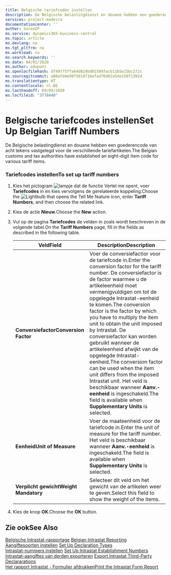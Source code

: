 ```yaml
---
title: Belgische tariefcodes instellen
description: De Belgische belastingdienst en douane hebben een goederencode van acht tekens vastgelegd voor de verschillende tariefartikelen.
services: project-madeira
documentationcenter: ''
author: SorenGP
ms.service: dynamics365-business-central
ms.topic: article
ms.devlang: na
ms.tgt_pltfrm: na
ms.workload: na
ms.search.keywords: ''
ms.date: 04/01/2020
ms.author: edupont
ms.openlocfilehash: df49775ffa64d024bd015897acb11b5e15bc272c
ms.sourcegitcommit: a80afd4e5075018716efad76d82a54e158f1392d
ms.translationtype: HT
ms.contentlocale: nl-BE
ms.lasthandoff: 09/09/2020
ms.locfileid: "3778440"
---
```

# <a name="set-up-belgian-tariff-numbers"></a><span data-ttu-id="83e2a-103">Belgische tariefcodes instellen</span><span class="sxs-lookup"><span data-stu-id="83e2a-103">Set Up Belgian Tariff Numbers</span></span>
<span data-ttu-id="83e2a-104">De Belgische belastingdienst en douane hebben een goederencode van acht tekens vastgelegd voor de verschillende tariefartikelen.</span><span class="sxs-lookup"><span data-stu-id="83e2a-104">The Belgian customs and tax authorities have established an eight-digit item code for various tariff items.</span></span>  

### <a name="to-set-up-tariff-numbers"></a><span data-ttu-id="83e2a-105">Tariefcodes instellen</span><span class="sxs-lookup"><span data-stu-id="83e2a-105">To set up tariff numbers</span></span>  

1.  <span data-ttu-id="83e2a-106">Kies het pictogram ![lampje dat de functie Vertel me opent](../../media/ui-search/search_small.png "Vertel me wat u wilt doen"), voer **Tariefcodes** in en kies vervolgens de gerelateerde koppeling.</span><span class="sxs-lookup"><span data-stu-id="83e2a-106">Choose the ![Lightbulb that opens the Tell Me feature](../../media/ui-search/search_small.png "Tell me what you want to do") icon, enter **Tariff Numbers**, and then choose the related link.</span></span>  
2.  <span data-ttu-id="83e2a-107">Kies de actie **Nieuw**.</span><span class="sxs-lookup"><span data-stu-id="83e2a-107">Choose the **New** action.</span></span>  
3.  <span data-ttu-id="83e2a-108">Vul op de pagina **Tariefcodes** de velden in zoals wordt beschreven in de volgende tabel.</span><span class="sxs-lookup"><span data-stu-id="83e2a-108">On the **Tariff Numbers** page, fill in the fields as described in the following table.</span></span>  

    |<span data-ttu-id="83e2a-109">Veld</span><span class="sxs-lookup"><span data-stu-id="83e2a-109">Field</span></span>|<span data-ttu-id="83e2a-110">Description</span><span class="sxs-lookup"><span data-stu-id="83e2a-110">Description</span></span>|  
    |---------------------------------|---------------------------------------|  
    |<span data-ttu-id="83e2a-111">**Conversiefactor**</span><span class="sxs-lookup"><span data-stu-id="83e2a-111">**Conversion Factor**</span></span>|<span data-ttu-id="83e2a-112">Voer de conversiefactior voor de tariefcode in.</span><span class="sxs-lookup"><span data-stu-id="83e2a-112">Enter the conversion factor for the tariff number.</span></span> <span data-ttu-id="83e2a-113">De conversiefactor is de factor waarmee u de artikeleenheid moet vermenigvuldigen om tot de opgelegde Intrastat-eenheid te komen.</span><span class="sxs-lookup"><span data-stu-id="83e2a-113">The conversion factor is the factor by which you have to multiply the item unit to obtain the unit imposed by Intrastat.</span></span> <span data-ttu-id="83e2a-114">De conversiefactor kan worden gebruikt wanneer de artikeleenheid afwijkt van de opgelegde Intrastat-eenheid.</span><span class="sxs-lookup"><span data-stu-id="83e2a-114">The conversion factor can be used when the item unit differs from the imposed Intrastat unit.</span></span> <span data-ttu-id="83e2a-115">Het veld is beschikbaar wanneer **Aanv.-eenheid** is ingeschakeld.</span><span class="sxs-lookup"><span data-stu-id="83e2a-115">The field is available when **Supplementary Units** is selected.</span></span>|  
    |<span data-ttu-id="83e2a-116">**Eenheid**</span><span class="sxs-lookup"><span data-stu-id="83e2a-116">**Unit of Measure**</span></span>|<span data-ttu-id="83e2a-117">Voer de maateenheid voor de tariefcode in.</span><span class="sxs-lookup"><span data-stu-id="83e2a-117">Enter the unit of measure for the tariff number.</span></span> <span data-ttu-id="83e2a-118">Het veld is beschikbaar wanneer **Aanv.-eenheid** is ingeschakeld.</span><span class="sxs-lookup"><span data-stu-id="83e2a-118">The field is available when **Supplementary Units** is selected.</span></span>|  
    |<span data-ttu-id="83e2a-119">**Verplicht gewicht**</span><span class="sxs-lookup"><span data-stu-id="83e2a-119">**Weight Mandatory**</span></span>|<span data-ttu-id="83e2a-120">Selecteer dit veld om het gewicht van de artikelen weer te geven.</span><span class="sxs-lookup"><span data-stu-id="83e2a-120">Select this field to show the weight of the items.</span></span>|  

4.  <span data-ttu-id="83e2a-121">Kies de knop **OK**.</span><span class="sxs-lookup"><span data-stu-id="83e2a-121">Choose the **OK** button.</span></span>  
  
## <a name="see-also"></a><span data-ttu-id="83e2a-122">Zie ook</span><span class="sxs-lookup"><span data-stu-id="83e2a-122">See Also</span></span>  
 <span data-ttu-id="83e2a-123">[Belgische Intrastat-rapportage](belgian-intrastat-reporting.md) </span><span class="sxs-lookup"><span data-stu-id="83e2a-123">[Belgian Intrastat Reporting](belgian-intrastat-reporting.md) </span></span>  
 <span data-ttu-id="83e2a-124">[Aangiftesoorten instellen](how-to-set-up-declaration-types.md) </span><span class="sxs-lookup"><span data-stu-id="83e2a-124">[Set Up Declaration Types](how-to-set-up-declaration-types.md) </span></span>  
 <span data-ttu-id="83e2a-125">[Intrastat-nummers instellen](how-to-set-up-intrastat-establishment-numbers.md) </span><span class="sxs-lookup"><span data-stu-id="83e2a-125">[Set Up Intrastat Establishment Numbers](how-to-set-up-intrastat-establishment-numbers.md) </span></span>  
 <span data-ttu-id="83e2a-126">[Intrastat-aangiftes van derden exporteren](how-to-export-intrastat-third-party-declararations.md) </span><span class="sxs-lookup"><span data-stu-id="83e2a-126">[Export Intrastat Third-Party Declararations](how-to-export-intrastat-third-party-declararations.md) </span></span>  
 [<span data-ttu-id="83e2a-127">Het rapport Intrastat - Formulier afdrukken</span><span class="sxs-lookup"><span data-stu-id="83e2a-127">Print the Intrastat Form Report</span></span>](how-to-print-the-intrastat-form-report.md)
